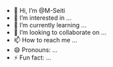 - 👋 Hi, I’m @M-Seiti
- 👀 I’m interested in ...
- 🌱 I’m currently learning ...
- 💞️ I’m looking to collaborate on ...
- 📫 How to reach me ...
- 😄 Pronouns: ...
- ⚡ Fun fact: ...

<!---
M-Seiti/M-Seiti is a ✨ special ✨ repository because its `README.md` (this file) appears on your GitHub profile.
You can click the Preview link to take a look at your changes.
--->
